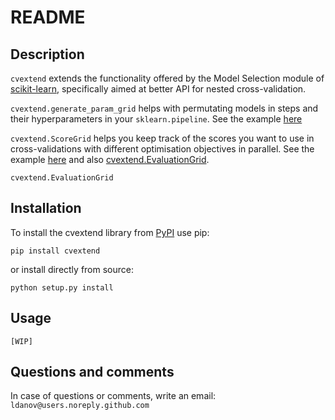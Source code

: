 # README

## Description 

`cvextend` extends the functionality offered by the Model Selection module of [scikit-learn](https://scikit-learn.org/stable/), specifically aimed at better API for nested cross-validation.

`cvextend.generate_param_grid` helps with permutating models in steps and their hyperparameters in your `sklearn.pipeline`. See the example [here](https://pypkg-cvextend.readthedocs.io/en/latest/api/cvextend.generate_param_grid.html)

`cvextend.ScoreGrid` helps you keep track of the scores you want to use in cross-validations with different optimisation objectives in parallel. See the example [here](https://pypkg-cvextend.readthedocs.io/en/latest/api/cvextend.ScoreGrid.html) and also [cvextend.EvaluationGrid](https://pypkg-cvextend.readthedocs.io/en/latest/api/cvextend.ScoreGrid.html).

`cvextend.EvaluationGrid`

## Installation 

To install the cvextend library from [PyPI](https://pypi.org/project/cvextend/) use pip:

```
pip install cvextend
```

or install directly from source:

```
python setup.py install
```

## Usage

``` 
[WIP]
```

## Questions and comments
In case of questions or comments, write an email:  
`ldanov@users.noreply.github.com`